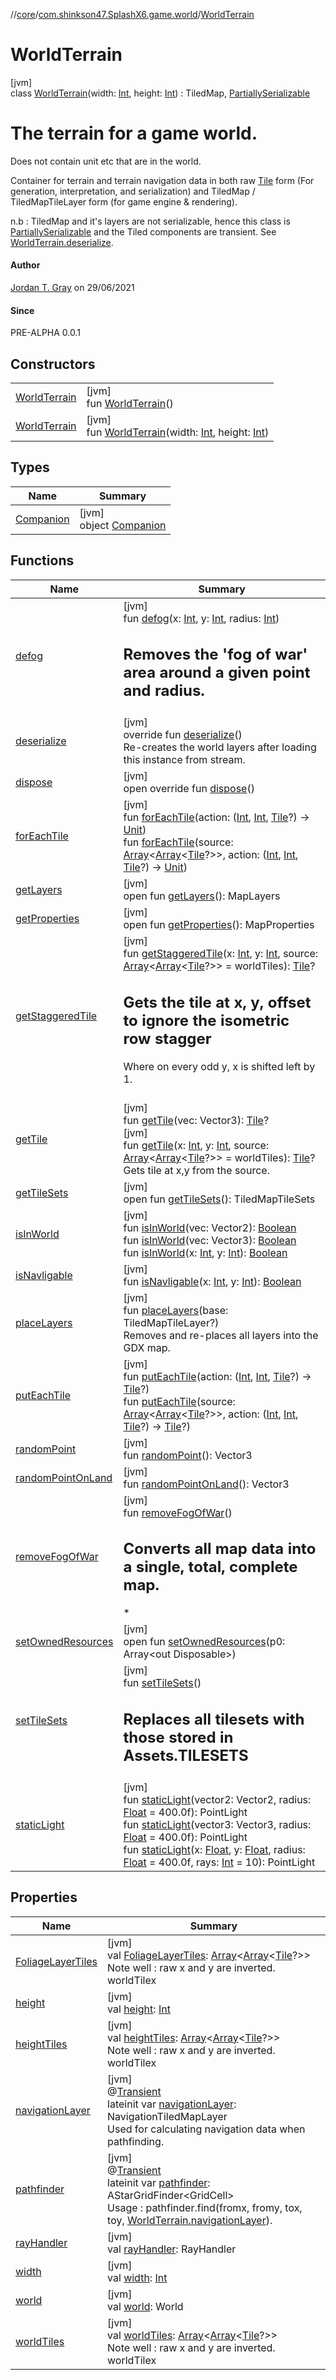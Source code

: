 //[core](../../../index.md)/[com.shinkson47.SplashX6.game.world](../index.md)/[WorldTerrain](index.md)

# WorldTerrain

[jvm]\
class [WorldTerrain](index.md)(width: [Int](https://kotlinlang.org/api/latest/jvm/stdlib/kotlin/-int/index.html), height: [Int](https://kotlinlang.org/api/latest/jvm/stdlib/kotlin/-int/index.html)) : TiledMap, [PartiallySerializable](../../com.shinkson47.SplashX6.utility/-partially-serializable/index.md)

# The terrain for a game world.

Does not contain unit etc that are in the world.

Container for terrain and terrain navigation data in both raw [Tile](../-tile/index.md) form (For generation, interpretation, and serialization) and TiledMap / TiledMapTileLayer form (for game engine & rendering).

n.b : TiledMap and it's layers are not serializable, hence this class is [PartiallySerializable](../../com.shinkson47.SplashX6.utility/-partially-serializable/index.md) and the Tiled components are transient. See [WorldTerrain.deserialize](deserialize.md).

#### Author

[Jordan T. Gray](https://www.shinkson47.in) on 29/06/2021

#### Since

PRE-ALPHA 0.0.1

## Constructors

| | |
|---|---|
| [WorldTerrain](-world-terrain.md) | [jvm]<br>fun [WorldTerrain](-world-terrain.md)() |
| [WorldTerrain](-world-terrain.md) | [jvm]<br>fun [WorldTerrain](-world-terrain.md)(width: [Int](https://kotlinlang.org/api/latest/jvm/stdlib/kotlin/-int/index.html), height: [Int](https://kotlinlang.org/api/latest/jvm/stdlib/kotlin/-int/index.html)) |

## Types

| Name | Summary |
|---|---|
| [Companion](-companion/index.md) | [jvm]<br>object [Companion](-companion/index.md) |

## Functions

| Name | Summary |
|---|---|
| [defog](defog.md) | [jvm]<br>fun [defog](defog.md)(x: [Int](https://kotlinlang.org/api/latest/jvm/stdlib/kotlin/-int/index.html), y: [Int](https://kotlinlang.org/api/latest/jvm/stdlib/kotlin/-int/index.html), radius: [Int](https://kotlinlang.org/api/latest/jvm/stdlib/kotlin/-int/index.html))<br><h2> Removes the 'fog of war' area around a given point and radius. </h2> |
| [deserialize](deserialize.md) | [jvm]<br>override fun [deserialize](deserialize.md)()<br>Re-creates the world layers after loading this instance from stream. |
| [dispose](index.md#297727506%2FFunctions%2F971615585) | [jvm]<br>open override fun [dispose](index.md#297727506%2FFunctions%2F971615585)() |
| [forEachTile](for-each-tile.md) | [jvm]<br>fun [forEachTile](for-each-tile.md)(action: ([Int](https://kotlinlang.org/api/latest/jvm/stdlib/kotlin/-int/index.html), [Int](https://kotlinlang.org/api/latest/jvm/stdlib/kotlin/-int/index.html), [Tile](../-tile/index.md)?) -&gt; [Unit](https://kotlinlang.org/api/latest/jvm/stdlib/kotlin/-unit/index.html))<br>fun [forEachTile](for-each-tile.md)(source: [Array](https://kotlinlang.org/api/latest/jvm/stdlib/kotlin/-array/index.html)&lt;[Array](https://kotlinlang.org/api/latest/jvm/stdlib/kotlin/-array/index.html)&lt;[Tile](../-tile/index.md)?&gt;&gt;, action: ([Int](https://kotlinlang.org/api/latest/jvm/stdlib/kotlin/-int/index.html), [Int](https://kotlinlang.org/api/latest/jvm/stdlib/kotlin/-int/index.html), [Tile](../-tile/index.md)?) -&gt; [Unit](https://kotlinlang.org/api/latest/jvm/stdlib/kotlin/-unit/index.html)) |
| [getLayers](index.md#-188518699%2FFunctions%2F971615585) | [jvm]<br>open fun [getLayers](index.md#-188518699%2FFunctions%2F971615585)(): MapLayers |
| [getProperties](index.md#778648324%2FFunctions%2F971615585) | [jvm]<br>open fun [getProperties](index.md#778648324%2FFunctions%2F971615585)(): MapProperties |
| [getStaggeredTile](get-staggered-tile.md) | [jvm]<br>fun [getStaggeredTile](get-staggered-tile.md)(x: [Int](https://kotlinlang.org/api/latest/jvm/stdlib/kotlin/-int/index.html), y: [Int](https://kotlinlang.org/api/latest/jvm/stdlib/kotlin/-int/index.html), source: [Array](https://kotlinlang.org/api/latest/jvm/stdlib/kotlin/-array/index.html)&lt;[Array](https://kotlinlang.org/api/latest/jvm/stdlib/kotlin/-array/index.html)&lt;[Tile](../-tile/index.md)?&gt;&gt; = worldTiles): [Tile](../-tile/index.md)?<br><h2>Gets the tile at x, y, offset to ignore the isometric row stagger</h2> Where on every odd y, x is shifted left by 1. <br></br> |
| [getTile](get-tile.md) | [jvm]<br>fun [getTile](get-tile.md)(vec: Vector3): [Tile](../-tile/index.md)?<br>[jvm]<br>fun [getTile](get-tile.md)(x: [Int](https://kotlinlang.org/api/latest/jvm/stdlib/kotlin/-int/index.html), y: [Int](https://kotlinlang.org/api/latest/jvm/stdlib/kotlin/-int/index.html), source: [Array](https://kotlinlang.org/api/latest/jvm/stdlib/kotlin/-array/index.html)&lt;[Array](https://kotlinlang.org/api/latest/jvm/stdlib/kotlin/-array/index.html)&lt;[Tile](../-tile/index.md)?&gt;&gt; = worldTiles): [Tile](../-tile/index.md)?<br>Gets tile at x,y from the source. |
| [getTileSets](index.md#-91122340%2FFunctions%2F971615585) | [jvm]<br>open fun [getTileSets](index.md#-91122340%2FFunctions%2F971615585)(): TiledMapTileSets |
| [isInWorld](is-in-world.md) | [jvm]<br>fun [isInWorld](is-in-world.md)(vec: Vector2): [Boolean](https://kotlinlang.org/api/latest/jvm/stdlib/kotlin/-boolean/index.html)<br>fun [isInWorld](is-in-world.md)(vec: Vector3): [Boolean](https://kotlinlang.org/api/latest/jvm/stdlib/kotlin/-boolean/index.html)<br>fun [isInWorld](is-in-world.md)(x: [Int](https://kotlinlang.org/api/latest/jvm/stdlib/kotlin/-int/index.html), y: [Int](https://kotlinlang.org/api/latest/jvm/stdlib/kotlin/-int/index.html)): [Boolean](https://kotlinlang.org/api/latest/jvm/stdlib/kotlin/-boolean/index.html) |
| [isNavligable](is-navligable.md) | [jvm]<br>fun [isNavligable](is-navligable.md)(x: [Int](https://kotlinlang.org/api/latest/jvm/stdlib/kotlin/-int/index.html), y: [Int](https://kotlinlang.org/api/latest/jvm/stdlib/kotlin/-int/index.html)): [Boolean](https://kotlinlang.org/api/latest/jvm/stdlib/kotlin/-boolean/index.html) |
| [placeLayers](place-layers.md) | [jvm]<br>fun [placeLayers](place-layers.md)(base: TiledMapTileLayer?)<br>Removes and re-places all layers into the GDX map. |
| [putEachTile](put-each-tile.md) | [jvm]<br>fun [putEachTile](put-each-tile.md)(action: ([Int](https://kotlinlang.org/api/latest/jvm/stdlib/kotlin/-int/index.html), [Int](https://kotlinlang.org/api/latest/jvm/stdlib/kotlin/-int/index.html), [Tile](../-tile/index.md)?) -&gt; [Tile](../-tile/index.md)?)<br>fun [putEachTile](put-each-tile.md)(source: [Array](https://kotlinlang.org/api/latest/jvm/stdlib/kotlin/-array/index.html)&lt;[Array](https://kotlinlang.org/api/latest/jvm/stdlib/kotlin/-array/index.html)&lt;[Tile](../-tile/index.md)?&gt;&gt;, action: ([Int](https://kotlinlang.org/api/latest/jvm/stdlib/kotlin/-int/index.html), [Int](https://kotlinlang.org/api/latest/jvm/stdlib/kotlin/-int/index.html), [Tile](../-tile/index.md)?) -&gt; [Tile](../-tile/index.md)?) |
| [randomPoint](random-point.md) | [jvm]<br>fun [randomPoint](random-point.md)(): Vector3 |
| [randomPointOnLand](random-point-on-land.md) | [jvm]<br>fun [randomPointOnLand](random-point-on-land.md)(): Vector3 |
| [removeFogOfWar](remove-fog-of-war.md) | [jvm]<br>fun [removeFogOfWar](remove-fog-of-war.md)()<br><h2> Converts all map data into a single, total, complete map. </h2> * |
| [setOwnedResources](index.md#-2091316652%2FFunctions%2F971615585) | [jvm]<br>open fun [setOwnedResources](index.md#-2091316652%2FFunctions%2F971615585)(p0: Array&lt;out Disposable&gt;) |
| [setTileSets](set-tile-sets.md) | [jvm]<br>fun [setTileSets](set-tile-sets.md)()<br><h2>Replaces all tilesets with those stored in Assets.TILESETS</h2> |
| [staticLight](static-light.md) | [jvm]<br>fun [staticLight](static-light.md)(vector2: Vector2, radius: [Float](https://kotlinlang.org/api/latest/jvm/stdlib/kotlin/-float/index.html) = 400.0f): PointLight<br>fun [staticLight](static-light.md)(vector3: Vector3, radius: [Float](https://kotlinlang.org/api/latest/jvm/stdlib/kotlin/-float/index.html) = 400.0f): PointLight<br>fun [staticLight](static-light.md)(x: [Float](https://kotlinlang.org/api/latest/jvm/stdlib/kotlin/-float/index.html), y: [Float](https://kotlinlang.org/api/latest/jvm/stdlib/kotlin/-float/index.html), radius: [Float](https://kotlinlang.org/api/latest/jvm/stdlib/kotlin/-float/index.html) = 400.0f, rays: [Int](https://kotlinlang.org/api/latest/jvm/stdlib/kotlin/-int/index.html) = 10): PointLight |

## Properties

| Name | Summary |
|---|---|
| [FoliageLayerTiles](-foliage-layer-tiles.md) | [jvm]<br>val [FoliageLayerTiles](-foliage-layer-tiles.md): [Array](https://kotlinlang.org/api/latest/jvm/stdlib/kotlin/-array/index.html)&lt;[Array](https://kotlinlang.org/api/latest/jvm/stdlib/kotlin/-array/index.html)&lt;[Tile](../-tile/index.md)?&gt;&gt;<br>Note well : raw x and y are inverted. <c>worldTilex</c> |
| [height](height.md) | [jvm]<br>val [height](height.md): [Int](https://kotlinlang.org/api/latest/jvm/stdlib/kotlin/-int/index.html) |
| [heightTiles](height-tiles.md) | [jvm]<br>val [heightTiles](height-tiles.md): [Array](https://kotlinlang.org/api/latest/jvm/stdlib/kotlin/-array/index.html)&lt;[Array](https://kotlinlang.org/api/latest/jvm/stdlib/kotlin/-array/index.html)&lt;[Tile](../-tile/index.md)?&gt;&gt;<br>Note well : raw x and y are inverted. <c>worldTilex</c> |
| [navigationLayer](navigation-layer.md) | [jvm]<br>@[Transient](https://kotlinlang.org/api/latest/jvm/stdlib/kotlin.jvm/-transient/index.html)<br>lateinit var [navigationLayer](navigation-layer.md): NavigationTiledMapLayer<br>Used for calculating navigation data when pathfinding. |
| [pathfinder](pathfinder.md) | [jvm]<br>@[Transient](https://kotlinlang.org/api/latest/jvm/stdlib/kotlin.jvm/-transient/index.html)<br>lateinit var [pathfinder](pathfinder.md): AStarGridFinder&lt;GridCell&gt;<br>Usage : pathfinder.find(fromx, fromy, tox, toy, [WorldTerrain.navigationLayer](navigation-layer.md)). |
| [rayHandler](ray-handler.md) | [jvm]<br>val [rayHandler](ray-handler.md): RayHandler |
| [width](width.md) | [jvm]<br>val [width](width.md): [Int](https://kotlinlang.org/api/latest/jvm/stdlib/kotlin/-int/index.html) |
| [world](world.md) | [jvm]<br>val [world](world.md): World |
| [worldTiles](world-tiles.md) | [jvm]<br>val [worldTiles](world-tiles.md): [Array](https://kotlinlang.org/api/latest/jvm/stdlib/kotlin/-array/index.html)&lt;[Array](https://kotlinlang.org/api/latest/jvm/stdlib/kotlin/-array/index.html)&lt;[Tile](../-tile/index.md)?&gt;&gt;<br>Note well : raw x and y are inverted. <c>worldTilex</c> |
